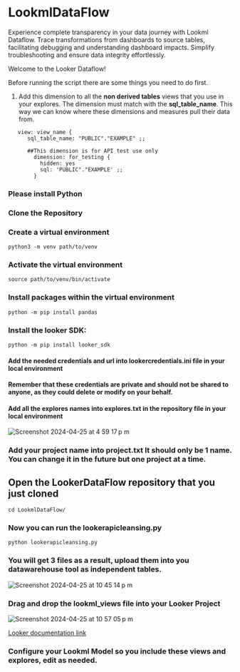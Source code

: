 # LookmlDataFlow
Experience complete transparency in your data journey with Lookml Dataflow. Trace transformations from dashboards to source tables, facilitating debugging and understanding dashboard impacts. Simplify troubleshooting and ensure data integrity effortlessly.

Welcome to the Looker Dataflow!

Before running the script there are some things you need to do first. 

1. Add this dimension to all the **non derived tables** views that you use in your explores. The dimension must match with the **sql_table_name**. This way we can know
   where these dimensions and measures pull their data from.
```
   view: view_name {
      sql_table_name: "PUBLIC"."EXAMPLE" ;;

      ##This dimension is for API test use only
        dimension: for_testing {
          hidden: yes
          sql: 'PUBLIC"."EXAMPLE' ;;
        }
```

### Please install Python

### Clone the Repository

### Create a virtual environment
```
python3 -m venv path/to/venv
```

### Activate the virtual environment
```
source path/to/venv/bin/activate
```
### Install packages within the virtual environment
```
python -m pip install pandas
```
### Install the looker SDK:
```
python -m pip install looker_sdk
```
#### Add the needed credentials and url into lookercredentials.ini file in your local environment

#### Remember that these credentials are private and should not be shared to anyone, as they could delete or modify on your behalf.

#### Add all the explores names into explores.txt in the repository file in your local environment
![Screenshot 2024-04-25 at 4 59 17 p m](https://github.com/TheDiegoFrade/LookmlDataFlow/assets/40186865/b44d4833-9b96-499c-9ed0-9f284dc7b940)

### Add your project name into project.txt It should only be 1 name. You can change it in the future but one project at a time.

## Open the LookerDataFlow repository that you just cloned
```
cd LookmlDataFlow/
```

### Now you can run the lookerapicleansing.py
```
python lookerapicleansing.py
```
### You will get 3 files as a result, upload them into you datawarehouse tool as independent tables. 
![Screenshot 2024-04-25 at 10 45 14 p m](https://github.com/TheDiegoFrade/LookmlDataFlow/assets/40186865/f248ca50-57ef-403a-a2fe-14ec84cc69a3)



### Drag and drop the lookml_views file into your Looker Project
![Screenshot 2024-04-25 at 10 57 05 p m](https://github.com/TheDiegoFrade/LookmlDataFlow/assets/40186865/47af9bfc-914f-439e-ba6f-3ec4b91ee3b9)


[Looker documentation link](https://cloud.google.com/looker/docs/creating-project-files#uploading_files)



### Configure your Lookml Model so you include these views and explores, edit as needed.

